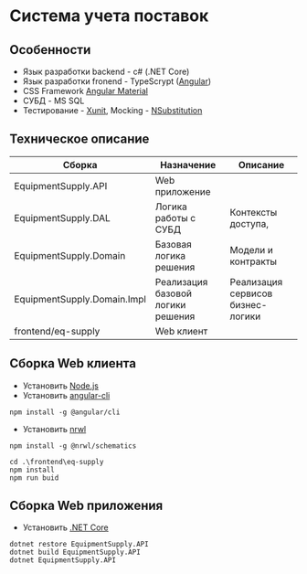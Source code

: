 # Система учета поставок


## Особенности

  - Язык разработки backend - c# (.NET Core)
  - Язык разработки fronend - TypeScrypt ([Angular](https://angular.io/))
  - CSS Framework [Angular Material](https://material.angular.io/)
  - СУБД - MS SQL
  - Тестирование - [Xunit](https://xunit.github.io/ "Xunit"), Mocking - [NSubstitution](http://nsubstitute.github.io/help/getting-started/ "NSubstitution")

## Техническое описание
| Сборка | Назначение  | Описание  |
|--|--|--|
| EquipmentSupply.API |Web приложение  | |
| EquipmentSupply.DAL |Логика работы с СУБД | Контексты доступа,  |
| EquipmentSupply.Domain | Базовая логика решения | Модели и контракты  |
| EquipmentSupply.Domain.Impl | Реализация базовой логики решения | Реализация сервисов бизнес-логики  |
| frontend/eq-supply| Web клиент | ||



## Сборка Web клиента

- Установить [Node.js](https://nodejs.org/ "Node.js")
- Установить [angular-cli](https://cli.angular.io/ "angular-cli")
```
npm install -g @angular/cli
```
- Установить [nrwl](https://nrwl.io/nx "nrwl")
```
npm install -g @nrwl/schematics
```
```
cd .\frontend\eq-supply
npm install
npm run buid
```

## Сборка Web приложения

- Установить [.NET Core](https://www.microsoft.com/net/download ".NET Core")
```
dotnet restore EquipmentSupply.API
dotnet build EquipmentSupply.API
dotnet EquipmentSupply.API
```
